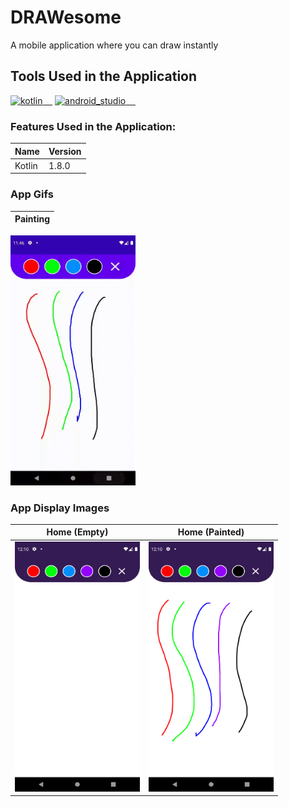 # DRAWesome
A mobile application where you can draw instantly

## Tools Used in the Application

<a href="https://kotlinlang.org/" rel="nofollow"><img alt="kotlin" src="https://upload.wikimedia.org/wikipedia/commons/7/74/Kotlin_Icon.png" width="40" style="max-width: 100%;">&nbsp;&nbsp;&nbsp;&nbsp;</a>
<a href="https://developer.android.com/studio" rel="nofollow"><img alt="android_studio" src="https://github.com/yyigityesiladaa/yyigityesiladaa/blob/main/database_and_tool_icons/android_studio.svg" width="40" style="max-width: 100%;">&nbsp;&nbsp;&nbsp;&nbsp;</a>

### Features Used in the Application:
                    
Name  | Version
------------- | -------------
Kotlin | 1.8.0
</p>

### App Gifs

Painting  | 
------------- | 
<a><img src="https://github.com/yigityesiladaa/android_paint_app/blob/main/app_gifs/home.gif" data-canonical-src="https://gyazo.com/eb5c5741b6a9a16c692170a41a49c858.png" width="200" height="400"/></a> 

### App Display Images

Home (Empty)  | Home (Painted)
------------- | ------------- 
<a><img src="https://github.com/yigityesiladaa/android_paint_app/blob/main/app_images/home.png" data-canonical-src="https://gyazo.com/eb5c5741b6a9a16c692170a41a49c858.png" width="200" height="400"/></a> | <a><img src="https://github.com/yigityesiladaa/android_paint_app/blob/main/app_images/home_painted.png" data-canonical-src="https://gyazo.com/eb5c5741b6a9a16c692170a41a49c858.png" width="200" height="400"/></a> 
